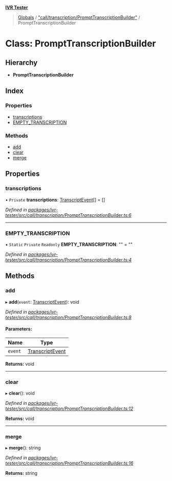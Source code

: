 **[IVR Tester](../README.md)**

> [Globals](../README.md) / ["call/transcription/PromptTranscriptionBuilder"](../modules/_call_transcription_prompttranscriptionbuilder_.md) / PromptTranscriptionBuilder

# Class: PromptTranscriptionBuilder

## Hierarchy

* **PromptTranscriptionBuilder**

## Index

### Properties

* [transcriptions](_call_transcription_prompttranscriptionbuilder_.prompttranscriptionbuilder.md#transcriptions)
* [EMPTY\_TRANSCRIPTION](_call_transcription_prompttranscriptionbuilder_.prompttranscriptionbuilder.md#empty_transcription)

### Methods

* [add](_call_transcription_prompttranscriptionbuilder_.prompttranscriptionbuilder.md#add)
* [clear](_call_transcription_prompttranscriptionbuilder_.prompttranscriptionbuilder.md#clear)
* [merge](_call_transcription_prompttranscriptionbuilder_.prompttranscriptionbuilder.md#merge)

## Properties

### transcriptions

• `Private` **transcriptions**: [TranscriptEvent](../interfaces/_call_transcription_plugin_transcriberplugin_.transcriptevent.md)[] = []

*Defined in [packages/ivr-tester/src/call/transcription/PromptTranscriptionBuilder.ts:6](https://github.com/SketchingDev/ivr-tester/blob/e17074e/packages/ivr-tester/src/call/transcription/PromptTranscriptionBuilder.ts#L6)*

___

### EMPTY\_TRANSCRIPTION

▪ `Static` `Private` `Readonly` **EMPTY\_TRANSCRIPTION**: "" = ""

*Defined in [packages/ivr-tester/src/call/transcription/PromptTranscriptionBuilder.ts:4](https://github.com/SketchingDev/ivr-tester/blob/e17074e/packages/ivr-tester/src/call/transcription/PromptTranscriptionBuilder.ts#L4)*

## Methods

### add

▸ **add**(`event`: [TranscriptEvent](../interfaces/_call_transcription_plugin_transcriberplugin_.transcriptevent.md)): void

*Defined in [packages/ivr-tester/src/call/transcription/PromptTranscriptionBuilder.ts:8](https://github.com/SketchingDev/ivr-tester/blob/e17074e/packages/ivr-tester/src/call/transcription/PromptTranscriptionBuilder.ts#L8)*

#### Parameters:

Name | Type |
------ | ------ |
`event` | [TranscriptEvent](../interfaces/_call_transcription_plugin_transcriberplugin_.transcriptevent.md) |

**Returns:** void

___

### clear

▸ **clear**(): void

*Defined in [packages/ivr-tester/src/call/transcription/PromptTranscriptionBuilder.ts:12](https://github.com/SketchingDev/ivr-tester/blob/e17074e/packages/ivr-tester/src/call/transcription/PromptTranscriptionBuilder.ts#L12)*

**Returns:** void

___

### merge

▸ **merge**(): string

*Defined in [packages/ivr-tester/src/call/transcription/PromptTranscriptionBuilder.ts:16](https://github.com/SketchingDev/ivr-tester/blob/e17074e/packages/ivr-tester/src/call/transcription/PromptTranscriptionBuilder.ts#L16)*

**Returns:** string
